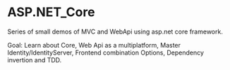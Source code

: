 # ASP.NET_Core

Series of small demos of MVC and WebApi using asp.net core framework.

Goal: Learn about Core,
      Web Api as a multiplatform,
      Master Identity/IdentityServer,
      Frontend combination Options,
      Dependency invertion and TDD.
